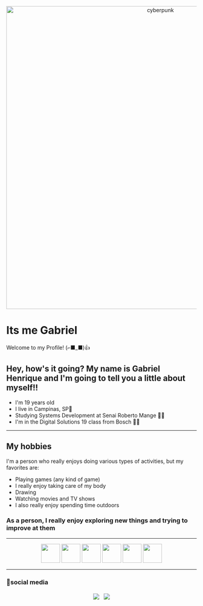 <p align="center">
  <img src= https://wallpaperaccess.com/full/4910984.gif alt= "cyberpunk"  width="800"/>
</p>


# Its me Gabriel

Welcome to my Profile! (⌐■_■)👍

<h2>Hey, how's it going? My name is Gabriel Henrique and I'm going to tell you a little about myself!!</h2>



<ul>
  <li> I'm 19 years old</li>
  <li> I live in Campinas, SP📌</li>
  <li> Studying Systems Development at Senai Roberto Mange 👨‍🎓</li>
  <li> I'm in the Digital Solutions 19 class from Bosch 💪🎲</li>
</ul>

<hr>
<h2> My hobbies</h2>


I'm a person who really enjoys doing various types of activities, but my favorites are:
<ul>
<li> Playing games (any kind of game)</li>
<li> I really enjoy taking care of my body</li>
<li> Drawing</li>
<li> Watching movies and TV shows</li>
<li> I also really enjoy spending time outdoors</li>
</ul>

<h3> As a person, I really enjoy exploring new things and trying to improve at them</h3>

</main>

<hr>

<p align="center">
<img src="https://cdn-icons-png.flaticon.com/512/174/174854.png" width="50"/>
<img src="https://cdn.iconscout.com/icon/free/png-256/free-css3-icon-svg-png-download-1175237.png" width="50"/>
  <img src="https://img.icons8.com/fluent/512/javascript.png" width="50"/>
  <img src="https://uxwing.com/wp-content/themes/uxwing/download/brands-and-social-media/canva-icon.png" width="50"/>
  <img src="https://upload.wikimedia.org/wikipedia/commons/thumb/9/9a/Visual_Studio_Code_1.35_icon.svg/2048px-Visual_Studio_Code_1.35_icon.svg.png" width="50"/>
  <img src="https://upload.wikimedia.org/wikipedia/commons/thumb/c/c3/Python-logo-notext.svg/1200px-Python-logo-notext.svg.png" width="50"/>
</p>

<hr>
<h3> 📸social media </h3>

<div style="display: flex; gap: 12px; align-items: center; justify-content: center; margin-top: 20px;">
  
  <a href="https://mail.google.com/mail/?view=cm&fs=1&to=gbielhenrique0696@gmail.com" target="_blank">
    <img loading="lazy" src="https://img.shields.io/badge/Gmail-D14836?style=for-the-badge&logo=gmail&logoColor=white">
  </a>
  <a href="https://www.instagram.com/santzzs__" target="_blank">
    <img loading="lazy" src="https://img.shields.io/badge/Instagram-E4405F?style=for-the-badge&logo=instagram&logoColor=white">
  </a>
</div>


